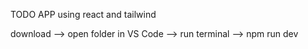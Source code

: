 TODO APP using react and tailwind

download --> open folder in VS Code --> run terminal --> npm run dev